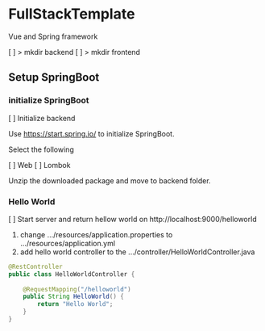 # FullStackTemplate
Vue and Spring framework 

[ ] > mkdir backend
[ ] > mkdir frontend 

## Setup SpringBoot

### initialize SpringBoot

[ ] Initialize backend

Use https://start.spring.io/ to initialize SpringBoot. 

Select the following 

[ ] Web
[ ] Lombok

Unzip the downloaded package and move to backend folder. 

### Hello World

[ ] Start server and return hellow world on http://localhost:9000/helloworld

1. change .../resources/application.properties to .../resources/application.yml
2. add hello world controller to the .../controller/HelloWorldController.java

```java
@RestController
public class HelloWorldController {
    
    @RequestMapping("/helloworld")
    public String HelloWorld() {
        return "Hello World";
    }
}
```